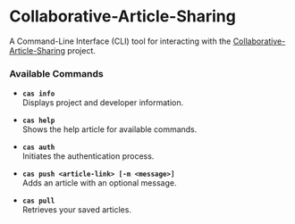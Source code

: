 # Collaborative-Article-Sharing

A Command-Line Interface (CLI) tool for interacting with the [Collaborative-Article-Sharing](https://github.com/upayanmazumder/Collaborative-Article-Sharing) project.

### Available Commands

- **`cas info`**  
  Displays project and developer information.

- **`cas help`**  
  Shows the help article for available commands.

- **`cas auth`**  
  Initiates the authentication process.

- **`cas push <article-link> [-m <message>]`**  
  Adds an article with an optional message.

- **`cas pull`**  
  Retrieves your saved articles.
